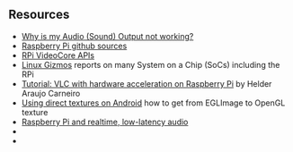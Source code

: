 
##  Resources 




+  [Why is my Audio (Sound) Output not working?](http://raspberrypi.stackexchange.com/questions/44/why-is-my-audio-sound-output-not-working) 
+  [Raspberry Pi github sources](https://github.com/raspberryp) 
+  [RPi VideoCore APIs](http://elinux.org/RPi_VideoCore_APIs) 
+  [Linux Gizmos](http://linuxgizmos.com) reports on many System on a Chip (SoCs)
including the RPi
+  [Tutorial: VLC with hardware acceleration on Raspberry Pi](http://intensecode.blogspot.com.au/2013/10/tutorial-vlc-with-hardware-acceleration.html?showComment=1405938529843#c6761170597378687078) by  Helder Araujo Carneiro
+  [Using direct textures on Android](http://snorp.net/2011/12/16/android-direct-texture.html) how to get from EGLImage to OpenGL texture
+  [Raspberry Pi and realtime, low-latency audio](http://wiki.linuxaudio.org/wiki/raspberrypi) 
+  []() 
+  []() 


